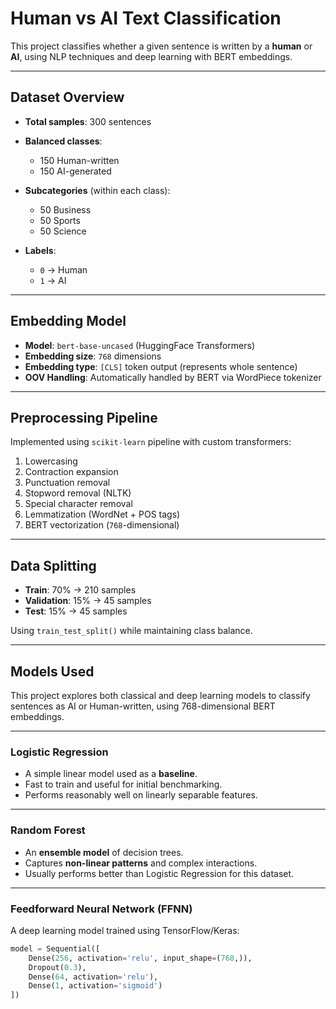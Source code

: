 #  Human vs AI Text Classification

This project classifies whether a given sentence is written by a **human** or **AI**, using NLP techniques and deep learning with BERT embeddings.

---

##  Dataset Overview

- **Total samples**: 300 sentences  
- **Balanced classes**:
  - 150 Human-written
  - 150 AI-generated

- **Subcategories** (within each class):
  - 50 Business
  - 50 Sports
  - 50 Science

- **Labels**:
  - `0` → Human
  - `1` → AI

---

##  Embedding Model

- **Model**: `bert-base-uncased` (HuggingFace Transformers)
- **Embedding size**: `768` dimensions
- **Embedding type**: `[CLS]` token output (represents whole sentence)
- **OOV Handling**: Automatically handled by BERT via WordPiece tokenizer

---

##  Preprocessing Pipeline

Implemented using `scikit-learn` pipeline with custom transformers:

1. Lowercasing
2. Contraction expansion
3. Punctuation removal
4. Stopword removal (NLTK)
5. Special character removal
6. Lemmatization (WordNet + POS tags)
7. BERT vectorization (`768`-dimensional)

---

##  Data Splitting

- **Train**: 70% → 210 samples  
- **Validation**: 15% → 45 samples  
- **Test**: 15% → 45 samples  

Using `train_test_split()` while maintaining class balance.

---

##  Models Used

This project explores both classical and deep learning models to classify sentences as AI or Human-written, using 768-dimensional BERT embeddings.

---

###  Logistic Regression
- A simple linear model used as a **baseline**.
- Fast to train and useful for initial benchmarking.
- Performs reasonably well on linearly separable features.

---

###  Random Forest
- An **ensemble model** of decision trees.
- Captures **non-linear patterns** and complex interactions.
- Usually performs better than Logistic Regression for this dataset.

---

###  Feedforward Neural Network (FFNN)
A deep learning model trained using TensorFlow/Keras:

```python
model = Sequential([
    Dense(256, activation='relu', input_shape=(768,)),
    Dropout(0.3),
    Dense(64, activation='relu'),
    Dense(1, activation='sigmoid')
])
